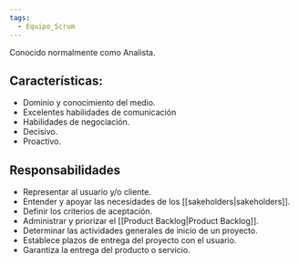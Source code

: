 ```yaml
---
tags:
  - Equipo_Scrum
---
```


Conocido normalmente como Analista.
## Características:
- Dominio y conocimiento del medio.
- Excelentes habilidades de comunicación
- Habilidades de negociación.
- Decisivo.
- Proactivo.
## Responsabilidades
- Representar al usuario y/o cliente.
- Entender y apoyar las necesidades de los [[sakeholders|sakeholders]].
- Definir los criterios de aceptación.
- Administrar y priorizar el [[Product Backlog|Product Backlog]].
- Determinar las actividades generales de inicio de un proyecto.
- Establece plazos de entrega del proyecto con el usuario.
- Garantiza la entrega del producto o servicio.